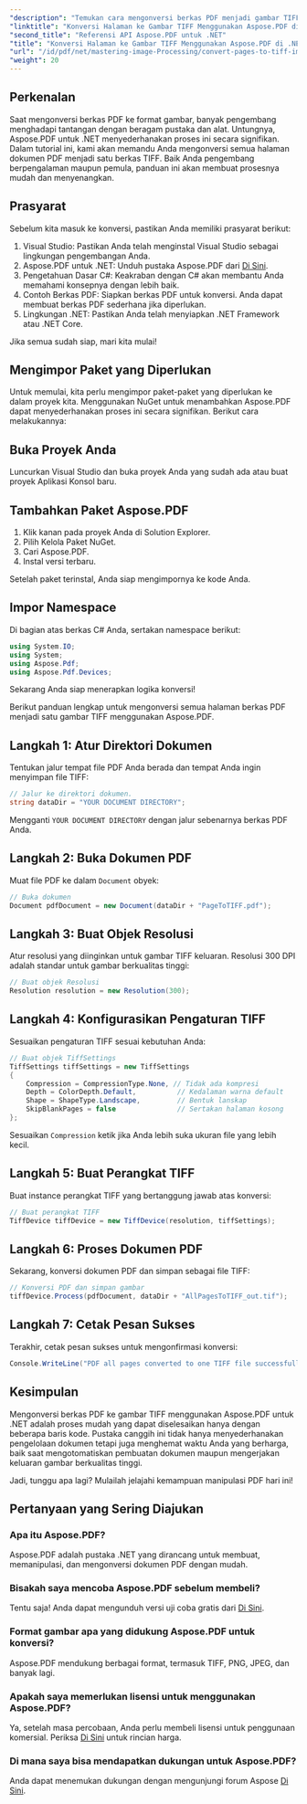 ```yaml
---
"description": "Temukan cara mengonversi berkas PDF menjadi gambar TIFF berkualitas tinggi dengan mudah menggunakan pustaka Aspose.PDF untuk .NET. Tutorial langkah demi langkah ini menyediakan instruksi yang jelas dan contoh kode."
"linktitle": "Konversi Halaman ke Gambar TIFF Menggunakan Aspose.PDF di .NET"
"second_title": "Referensi API Aspose.PDF untuk .NET"
"title": "Konversi Halaman ke Gambar TIFF Menggunakan Aspose.PDF di .NET"
"url": "/id/pdf/net/mastering-image-Processing/convert-pages-to-tiff-images/"
"weight": 20
---
```


## Perkenalan

Saat mengonversi berkas PDF ke format gambar, banyak pengembang menghadapi tantangan dengan beragam pustaka dan alat. Untungnya, Aspose.PDF untuk .NET menyederhanakan proses ini secara signifikan. Dalam tutorial ini, kami akan memandu Anda mengonversi semua halaman dokumen PDF menjadi satu berkas TIFF. Baik Anda pengembang berpengalaman maupun pemula, panduan ini akan membuat prosesnya mudah dan menyenangkan.

## Prasyarat

Sebelum kita masuk ke konversi, pastikan Anda memiliki prasyarat berikut:

1. Visual Studio: Pastikan Anda telah menginstal Visual Studio sebagai lingkungan pengembangan Anda.
2. Aspose.PDF untuk .NET: Unduh pustaka Aspose.PDF dari [Di Sini](https://releases.aspose.com/pdf/net/).
3. Pengetahuan Dasar C#: Keakraban dengan C# akan membantu Anda memahami konsepnya dengan lebih baik.
4. Contoh Berkas PDF: Siapkan berkas PDF untuk konversi. Anda dapat membuat berkas PDF sederhana jika diperlukan.
5. Lingkungan .NET: Pastikan Anda telah menyiapkan .NET Framework atau .NET Core.

Jika semua sudah siap, mari kita mulai!

## Mengimpor Paket yang Diperlukan

Untuk memulai, kita perlu mengimpor paket-paket yang diperlukan ke dalam proyek kita. Menggunakan NuGet untuk menambahkan Aspose.PDF dapat menyederhanakan proses ini secara signifikan. Berikut cara melakukannya:

## Buka Proyek Anda

Luncurkan Visual Studio dan buka proyek Anda yang sudah ada atau buat proyek Aplikasi Konsol baru.

## Tambahkan Paket Aspose.PDF

1. Klik kanan pada proyek Anda di Solution Explorer.
2. Pilih Kelola Paket NuGet.
3. Cari Aspose.PDF.
4. Instal versi terbaru.

Setelah paket terinstal, Anda siap mengimpornya ke kode Anda.

##  Impor Namespace

Di bagian atas berkas C# Anda, sertakan namespace berikut:

```csharp
using System.IO;
using System;
using Aspose.Pdf;
using Aspose.Pdf.Devices;
```

Sekarang Anda siap menerapkan logika konversi!

Berikut panduan lengkap untuk mengonversi semua halaman berkas PDF menjadi satu gambar TIFF menggunakan Aspose.PDF.

## Langkah 1: Atur Direktori Dokumen

Tentukan jalur tempat file PDF Anda berada dan tempat Anda ingin menyimpan file TIFF:

```csharp
// Jalur ke direktori dokumen.
string dataDir = "YOUR DOCUMENT DIRECTORY";
```

Mengganti `YOUR DOCUMENT DIRECTORY` dengan jalur sebenarnya berkas PDF Anda.

## Langkah 2: Buka Dokumen PDF

Muat file PDF ke dalam `Document` obyek:

```csharp
// Buka dokumen
Document pdfDocument = new Document(dataDir + "PageToTIFF.pdf");
```

## Langkah 3: Buat Objek Resolusi

Atur resolusi yang diinginkan untuk gambar TIFF keluaran. Resolusi 300 DPI adalah standar untuk gambar berkualitas tinggi:

```csharp
// Buat objek Resolusi
Resolution resolution = new Resolution(300);
```

## Langkah 4: Konfigurasikan Pengaturan TIFF

Sesuaikan pengaturan TIFF sesuai kebutuhan Anda:

```csharp
// Buat objek TiffSettings
TiffSettings tiffSettings = new TiffSettings
{
    Compression = CompressionType.None, // Tidak ada kompresi
    Depth = ColorDepth.Default,          // Kedalaman warna default
    Shape = ShapeType.Landscape,         // Bentuk lanskap
    SkipBlankPages = false               // Sertakan halaman kosong
};
```

Sesuaikan `Compression` ketik jika Anda lebih suka ukuran file yang lebih kecil.

## Langkah 5: Buat Perangkat TIFF

Buat instance perangkat TIFF yang bertanggung jawab atas konversi:

```csharp
// Buat perangkat TIFF
TiffDevice tiffDevice = new TiffDevice(resolution, tiffSettings);
```

## Langkah 6: Proses Dokumen PDF

Sekarang, konversi dokumen PDF dan simpan sebagai file TIFF:

```csharp
// Konversi PDF dan simpan gambar
tiffDevice.Process(pdfDocument, dataDir + "AllPagesToTIFF_out.tif");
```

## Langkah 7: Cetak Pesan Sukses

Terakhir, cetak pesan sukses untuk mengonfirmasi konversi:

```csharp
Console.WriteLine("PDF all pages converted to one TIFF file successfully!");
```

## Kesimpulan

Mengonversi berkas PDF ke gambar TIFF menggunakan Aspose.PDF untuk .NET adalah proses mudah yang dapat diselesaikan hanya dengan beberapa baris kode. Pustaka canggih ini tidak hanya menyederhanakan pengelolaan dokumen tetapi juga menghemat waktu Anda yang berharga, baik saat mengotomatiskan pembuatan dokumen maupun mengerjakan keluaran gambar berkualitas tinggi. 

Jadi, tunggu apa lagi? Mulailah jelajahi kemampuan manipulasi PDF hari ini!

## Pertanyaan yang Sering Diajukan

### Apa itu Aspose.PDF?
Aspose.PDF adalah pustaka .NET yang dirancang untuk membuat, memanipulasi, dan mengonversi dokumen PDF dengan mudah.

### Bisakah saya mencoba Aspose.PDF sebelum membeli?
Tentu saja! Anda dapat mengunduh versi uji coba gratis dari [Di Sini](https://releases.aspose.com/).

### Format gambar apa yang didukung Aspose.PDF untuk konversi?
Aspose.PDF mendukung berbagai format, termasuk TIFF, PNG, JPEG, dan banyak lagi.

### Apakah saya memerlukan lisensi untuk menggunakan Aspose.PDF?
Ya, setelah masa percobaan, Anda perlu membeli lisensi untuk penggunaan komersial. Periksa [Di Sini](https://purchase.aspose.com/) untuk rincian harga.

### Di mana saya bisa mendapatkan dukungan untuk Aspose.PDF?
Anda dapat menemukan dukungan dengan mengunjungi forum Aspose [Di Sini](https://forum.aspose.com/c/pdf/10).